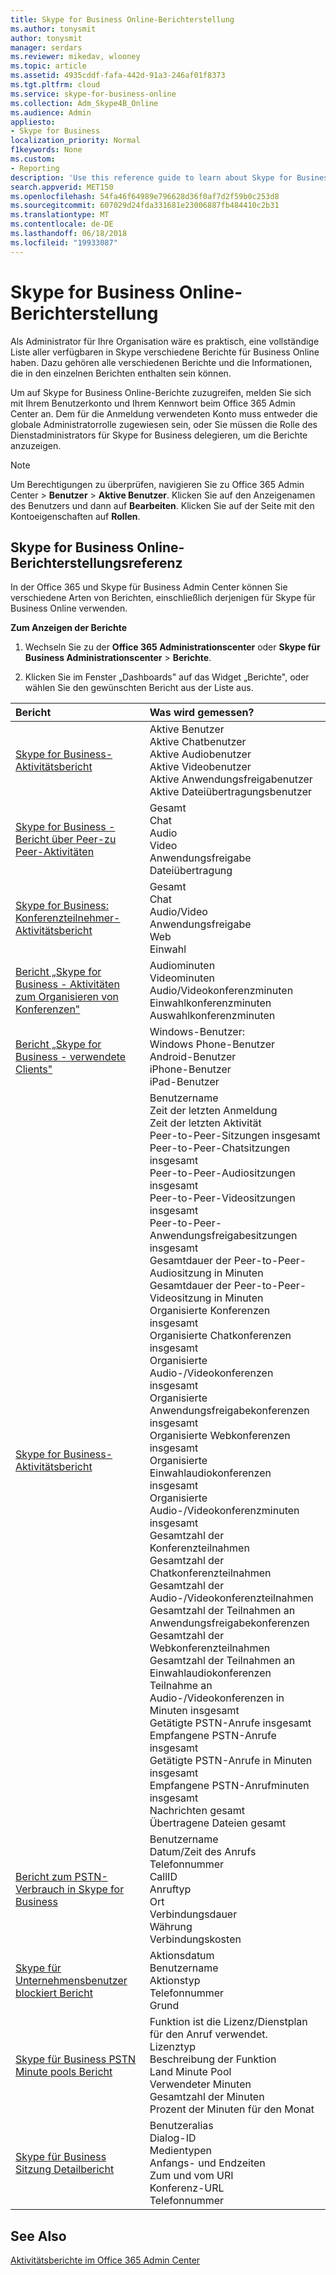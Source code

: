 ```yaml
---
title: Skype for Business Online-Berichterstellung
ms.author: tonysmit
author: tonysmit
manager: serdars
ms.reviewer: mikedav, wlooney
ms.topic: article
ms.assetid: 4935cddf-fafa-442d-91a3-246af01f8373
ms.tgt.pltfrm: cloud
ms.service: skype-for-business-online
ms.collection: Adm_Skype4B_Online
ms.audience: Admin
appliesto:
- Skype for Business
localization_priority: Normal
f1keywords: None
ms.custom:
- Reporting
description: 'Use this reference guide to learn about Skype for Business Online reporting and what info is available. '
search.appverid: MET150
ms.openlocfilehash: 54fa46f64989e796628d36f0af7d2f59b0c253d8
ms.sourcegitcommit: 607029d24fda331681e23006887fb484410c2b31
ms.translationtype: MT
ms.contentlocale: de-DE
ms.lasthandoff: 06/18/2018
ms.locfileid: "19933087"
---
```

# <a name="skype-for-business-online-reporting"></a>Skype for Business Online-Berichterstellung

Als Administrator für Ihre Organisation wäre es praktisch, eine vollständige Liste aller verfügbaren in Skype verschiedene Berichte für Business Online haben. Dazu gehören alle verschiedenen Berichte und die Informationen, die in den einzelnen Berichten enthalten sein können.
  
Um auf Skype for Business Online-Berichte zuzugreifen, melden Sie sich mit Ihrem Benutzerkonto und Ihrem Kennwort beim Office 365 Admin Center an. Dem für die Anmeldung verwendeten Konto muss entweder die globale Administratorrolle zugewiesen sein, oder Sie müssen die Rolle des Dienstadministrators für Skype for Business delegieren, um die Berichte anzuzeigen.
  
> [!NOTE]
> Um Berechtigungen zu überprüfen, navigieren Sie zu Office 365 Admin Center > **Benutzer** > **Aktive Benutzer**. Klicken Sie auf den Anzeigenamen des Benutzers und dann auf **Bearbeiten**. Klicken Sie auf der Seite mit den Kontoeigenschaften auf **Rollen**.
  
## <a name="skype-for-business-online-reporting-reference"></a>Skype for Business Online-Berichterstellungsreferenz

In der Office 365 und Skype für Business Admin Center können Sie verschiedene Arten von Berichten, einschließlich derjenigen für Skype für Business Online verwenden.
  
 **Zum Anzeigen der Berichte**
  
1. Wechseln Sie zu der **Office 365 Administrationscenter** oder **Skype für Business Administrationscenter** > **Berichte**.
    
2. Klicken Sie im Fenster „Dashboards" auf das Widget „Berichte", oder wählen Sie den gewünschten Bericht aus der Liste aus.
    
|**Bericht**|**Was wird gemessen?**|
|:-----|:-----|
|[Skype for Business-Aktivitätsbericht](activity-report.md) <br/> | Aktive Benutzer <br/>  Aktive Chatbenutzer <br/>  Aktive Audiobenutzer <br/>  Aktive Videobenutzer <br/>  Aktive Anwendungsfreigabenutzer <br/>  Aktive Dateiübertragungsbenutzer <br/> |
|[Skype for Business - Bericht über Peer-zu Peer-Aktivitäten](peer-to-peer-activity-report.md) <br/> | Gesamt <br/>  Chat <br/>  Audio <br/>  Video <br/>  Anwendungsfreigabe <br/>  Dateiübertragung <br/> |
|[Skype for Business: Konferenzteilnehmer-Aktivitätsbericht](conference-participant-activity-report.md) <br/> | Gesamt <br/>  Chat <br/>  Audio/Video <br/>  Anwendungsfreigabe <br/>  Web <br/>  Einwahl <br/> |
|[Bericht „Skype for Business - Aktivitäten zum Organisieren von Konferenzen"](conference-organizer-activity-report.md) <br/> | Audiominuten <br/>  Videominuten <br/>  Audio/Videokonferenzminuten <br/>  Einwahlkonferenzminuten <br/>  Auswahlkonferenzminuten <br/> |
|[Bericht „Skype for Business - verwendete Clients"](device-usage-report.md) <br/> | Windows-Benutzer: <br/>  Windows Phone-Benutzer <br/>  Android-Benutzer <br/>  iPhone-Benutzer <br/>  iPad-Benutzer <br/> |
|[Skype for Business-Aktivitätsbericht](activity-report.md) <br/> | Benutzername <br/>  Zeit der letzten Anmeldung <br/>  Zeit der letzten Aktivität <br/>  Peer-to-Peer-Sitzungen insgesamt <br/>  Peer-to-Peer-Chatsitzungen insgesamt <br/>  Peer-to-Peer-Audiositzungen insgesamt <br/>  Peer-to-Peer-Videositzungen insgesamt <br/>  Peer-to-Peer-Anwendungsfreigabesitzungen insgesamt <br/>  Gesamtdauer der Peer-to-Peer-Audiositzung in Minuten <br/>  Gesamtdauer der Peer-to-Peer-Videositzung in Minuten <br/>  Organisierte Konferenzen insgesamt <br/>  Organisierte Chatkonferenzen insgesamt <br/>  Organisierte Audio-/Videokonferenzen insgesamt <br/>  Organisierte Anwendungsfreigabekonferenzen insgesamt <br/>  Organisierte Webkonferenzen insgesamt <br/>  Organisierte Einwahlaudiokonferenzen insgesamt <br/>  Organisierte Audio-/Videokonferenzminuten insgesamt <br/>  Gesamtzahl der Konferenzteilnahmen <br/>  Gesamtzahl der Chatkonferenzteilnahmen <br/>  Gesamtzahl der Audio-/Videokonferenzteilnahmen <br/>  Gesamtzahl der Teilnahmen an Anwendungsfreigabekonferenzen <br/>  Gesamtzahl der Webkonferenzteilnahmen <br/>  Gesamtzahl der Teilnahmen an Einwahlaudiokonferenzen <br/>  Teilnahme an Audio-/Videokonferenzen in Minuten insgesamt <br/>  Getätigte PSTN-Anrufe insgesamt <br/>  Empfangene PSTN-Anrufe insgesamt <br/>  Getätigte PSTN-Anrufe in Minuten insgesamt <br/>  Empfangene PSTN-Anrufminuten insgesamt <br/>  Nachrichten gesamt <br/>  Übertragene Dateien gesamt <br/> |
|[Bericht zum PSTN-Verbrauch in Skype for Business](pstn-usage-report.md) <br/>  | Benutzername <br/>  Datum/Zeit des Anrufs <br/>  Telefonnummer <br/>  CallID <br/>  Anruftyp <br/>  Ort <br/>  Verbindungsdauer <br/>  Währung <br/>  Verbindungskosten <br/> |
|[Skype für Unternehmensbenutzer blockiert Bericht](users-blocked-report.md) <br/> | Aktionsdatum <br/>  Benutzername <br/>  Aktionstyp <br/>  Telefonnummer <br/>  Grund <br/> |
|[Skype für Business PSTN Minute pools Bericht](pstn-minute-pools-report.md) <br/> | Funktion ist die Lizenz/Dienstplan für den Anruf verwendet. <br/> Lizenztyp <br/> Beschreibung der Funktion <br/> Land Minute Pool  <br/> Verwendeter Minuten <br/> Gesamtzahl der Minuten <br/> Prozent der Minuten für den Monat <br/> |
|[Skype für Business Sitzung Detailbericht](session-details-report.md) <br/> | Benutzeralias <br/> Dialog-ID  <br/> Medientypen  <br/> Anfangs- und Endzeiten <br/> Zum und vom URI <br/> Konferenz-URL <br/> Telefonnummer <br/> |
 
## <a name="related-topics"></a>See Also
[Aktivitätsberichte im Office 365 Admin Center](https://support.office.com/article/0d6dfb17-8582-4172-a9a9-aed798150263)

  
 